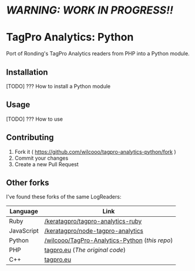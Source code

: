 # ***WARNING: WORK IN PROGRESS!!***

# TagPro Analytics: Python
Port of Ronding's TagPro Analytics readers from PHP into a Python module.

## Installation

[TODO] ??? How to install a Python module

## Usage

[TODO] ??? How to use

## Contributing

1. Fork it ( https://github.com/wilcooo/tagpro-analytics-python/fork )
2. Commit your changes
3. Create a new Pull Request

## Other forks

I've found these forks of the same LogReaders:

**Language** | **Link**
---|---
Ruby | [/keratagpro/tagpro-analytics-ruby](https://github.com/keratagpro/tagpro-analytics-ruby)
JavaScript | [/keratagpro/node-tagpro-analytics](https://github.com/keratagpro/node-tagpro-analytics)
Python | [/wilcooo/TagPro-Analytics-Python](https://github.com/wilcooo/TagPro-Analytics-Python) (*this repo*)
PHP | [tagpro.eu](https://tagpro.eu/?science) (*The original code*)
C++ | [tagpro.eu](https://tagpro.eu/cpp.zip)
